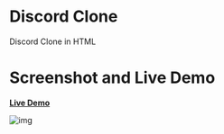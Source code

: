# Discord Clone
Discord Clone in HTML

# Screenshot and Live Demo
**[Live Demo](https://marrgiela.github.io/Discord-Clone)**

![img](https://media.discordapp.net/attachments/1003014302137073718/1013937793405304953/unknown.png?width=1403&height=683)
